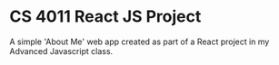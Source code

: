 # CS 4011 React JS Project
 A simple 'About Me' web app created as part of a React project in my Advanced Javascript class.
